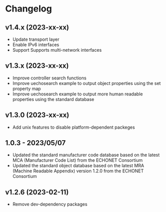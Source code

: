 # Changelog

## v1.4.x (2023-xx-xx)
- Update transport layer
- Enable IPv6 interfaces
- Support Supports multi-network interfaces

## v1.3.x (2023-xx-xx)
- Improve controller search functions
- Improve uechosearch example to output object properties using the set property map
- Improve uechosearch example to output more human readable properties using the standard database

## v1.3.0 (2023-xx-xx)
- Add unix features to disable platform-dependent packeges

## 1.0.3 - 2023/05/07
- Updated the standard manufacturer code database based on the latest MCA (Manufacturer Code List) from the ECHONET Consortium
- Updated the standard object database based on the latest MRA (Machine Readable Appendix) version 1.2.0 from the ECHONET Consortium

## v1.2.6 (2023-02-11)
- Remove dev-dependency packages

## v1.2.5 (2023-01-20)
- Update Controller::send_message() to try lock

## v1.2.4 (2023-01-05)
- Add uechobench for benchmarking

## v1.2.3 (2022-12-23)
- Update UdpSocket::bind() to retry for repeated binding errors
- Update UdpSocket::close() to add sleep wait for epeated binding errors

## v1.2.2 (2022-12-18)
- Improve Device to set mandatory properties

## v1.2.1 (2022-12-10)
- Update standard device objects to add extra devices and definitions
- Update standard manufactuer codes
- Update uechopost not to wait when the specified request message does not require the response message
- Improve standard objects to set more default standard properties
- Add a multiple device example on Raspberry Pi Sense HAT

## v1.2.0 (2022-12-09)
- Update RequestHandler to pass a mutable destination object to write and return a latest property data for read reuests data by the request handler
- Updated Device::new() to output warnings when the standart object is not found

## v1.1.0 (2022-12-07)
-  Supported write and read request protocols (0x6E, 0x7E, 0x5E)

## v1.0.0 (2022-12-05)
- Added Device module that simulates an ECHONET-Lite device node
- Added a controller example that posts a message to other nodes as uechopost

## v0.9.3 (2022-12-03)
- Improved Controller to bind multiple interfaces
- Improved Controller not to bind unavailable interfaces

## v0.9.2 (2022-11-27)
- Update Controller to add the standard node profile object as default
- Updated StandardDatabase to add experimentamanufacture codes

## v0.9.1 (2022-11-26)
- Updated StandardDatabase to store official registerd manufactures by the ECHONET CONSORTIUM
- Updated uechosearch to print the searched node with the manufacture name

## v0.9.0 (2022-11-26)
- Initial public release  
- Added Controller that represents an ECHONET-Lite controller node to communicate other ECHONET-Lite nodes
- Added uechosearch as an example of Controller
